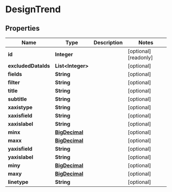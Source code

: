 

# DesignTrend

## Properties

Name | Type | Description | Notes
------------ | ------------- | ------------- | -------------
**id** | **Integer** |  |  [optional] [readonly]
**excludedDataIds** | **List&lt;Integer&gt;** |  |  [optional]
**fields** | **String** |  |  [optional]
**filter** | **String** |  |  [optional]
**title** | **String** |  |  [optional]
**subtitle** | **String** |  |  [optional]
**xaxistype** | **String** |  |  [optional]
**xaxisfield** | **String** |  |  [optional]
**xaxislabel** | **String** |  |  [optional]
**minx** | [**BigDecimal**](BigDecimal.md) |  |  [optional]
**maxx** | [**BigDecimal**](BigDecimal.md) |  |  [optional]
**yaxisfield** | **String** |  |  [optional]
**yaxislabel** | **String** |  |  [optional]
**miny** | [**BigDecimal**](BigDecimal.md) |  |  [optional]
**maxy** | [**BigDecimal**](BigDecimal.md) |  |  [optional]
**linetype** | **String** |  |  [optional]



